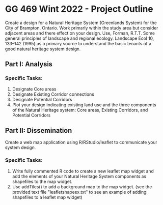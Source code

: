 # GG 469 Wint 2022 - Project Outline

Create a design for a Natural Heritage System (Greenlands System) for the City of Brampton, Ontario. Work primarly within the study area but consider adjacent areas and there effect on your design.  Use, Forman, R.T.T. Some general principles of landscape and regional ecology. Landscape Ecol 10, 133–142 (1995) as a primary source to understand the basic tenants of a good natural heritage system design.

## Part I: Analysis

### Specific Tasks:

1. Designate Core areas
2. Designate Existing Corridor connections
3. Designate Potential Corridors
4. Plot your design indicating existing land use and the three components of the Natural Heritage system: Core areas, Existing Corridors, and Potential Corridors

## Part II: Dissemination

Create a web map application using R/RStudio/leaflet to communicate your system design.

### Specific Tasks:

1. Write fully commented R code to create a new leaflet map widget and add the elements of your Natural Heritage System components as shapefiles to the map widget.
2. Use addTiles() to add a background map to the map widget. (see the provided text file "leafletshapeex.txt" to see an example of adding shapefiles to a leaflet map widget)

